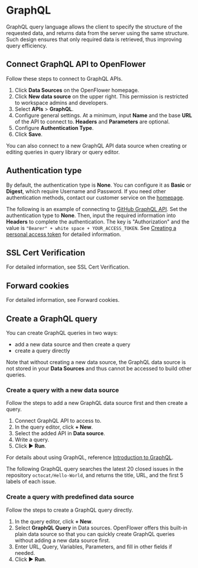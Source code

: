 # GraphQL

GraphQL query language allows the client to specify the structure of the requested data, and returns data from the server using the same structure. Such design ensures that only required data is retrieved, thus improving query efficiency.

## Connect GraphQL API to OpenFlower

Follow these steps to connect to GraphQL APIs.

1. Click **Data Sources** on the OpenFlower homepage.
2. Click **New data source** on the upper right. This permission is restricted to workspace admins and developers.
3. Select **APIs** > **GraphQL**.
4. Configure general settings. At a minimum, input **Name** and the base **URL** of the API to connect to. **Headers** and **Parameters** are optional.
5. Configure **Authentication Type**.
6. Click **Save**.

You can also connect to a new GraphQL API data source when creating or editing queries in query library or query editor.

## Authentication type

By default, the authentication type is **None**. You can configure it as **Basic** or **Digest**, which require Username and Password. If you need other authentication methods, contact our customer service on the [homepage](https://prod-us1.openflower.org).

The following is an example of connecting to [GitHub GraphQL API](https://docs.github.com/en/graphql). Set the authentication type to **None**. Then, input the required information into **Headers** to complete the authentication. The key is "Authorization" and the value is `"Bearer" + white space + YOUR_ACCESS_TOKEN`. See [Creating a personal access token](https://docs.github.com/en/authentication/keeping-your-account-and-data-secure/creating-a-personal-access-token) for detailed information.

## SSL Cert Verification

For detailed information, see SSL Cert Verification.

## Forward cookies

For detailed information, see Forward cookies.

## Create a GraphQL query

You can create GraphQL queries in two ways:

* add a new data source and then create a query
* create a query directly

Note that without creating a new data source, the GraphQL data source is not stored in your **Data Sources** and thus cannot be accessed to build other queries.

### Create a query with a new data source

Follow the steps to add a new GraphQL data source first and then create a query.

1. Connect GraphQL API to access to.
2. In the query editor, click **+ New**.
3. Select the added API in **Data source**.
4. Write a query.
5. Click ▶ **Run**.

For details about using GraphQL, reference [Introduction to GraphQL](https://graphql.org/learn/).

The following GraphQL query searches the latest 20 closed issues in the repository `octocat/Hello-World`, and returns the title, URL, and the first 5 labels of each issue.

### Create a query with predefined data source

Follow the steps to create a GraphQL query directly.

1. In the query editor, click **+ New**.
2. Select **GraphQL Query** in Data sources. OpenFlower offers this built-in plain data source so that you can quickly create GraphQL queries without adding a new data source first.
3. Enter URL, Query, Variables, Parameters, and fill in other fields if needed.
4. Click ▶ **Run**.

